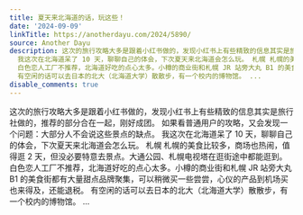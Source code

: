 ```yaml
---
title: 夏天来北海道的话，玩这些！
date: '2024-09-09'
linkTitle: https://anotherdayu.com/2024/5890/
source: Another Dayu
description: 这次的旅行攻略大多是跟着小红书做的，发现小红书上有些精致的信息其实是旅行社做的，推荐的部分合在一起，刚好成团。 如果看普通用户的攻略，又会发现一个问题：大部分人不会说这些景点的缺点。
  我这次在北海道呆了 10 天，聊聊自己的体会，下次夏天来北海道会怎么玩。 札幌 札幌的美食比较多，商场也热闹，值得逛 2 天，但没必要特意去景点。大通公园、札幌电视塔在逛街途中都能逛到。
  白色恋人工厂不推荐，北海道好吃的点心太多。小樽的商业街和札幌 JR 站旁大丸 B1 的美食街都有大量甜点品牌聚集，可以稍微买一些尝尝，心仪的产品到机场买也来得及，还能退税。
  有空闲的话可以去日本的北大（北海道大学）散散步，有一个校内的博物馆。 ...
disable_comments: true
---
```

这次的旅行攻略大多是跟着小红书做的，发现小红书上有些精致的信息其实是旅行社做的，推荐的部分合在一起，刚好成团。 如果看普通用户的攻略，又会发现一个问题：大部分人不会说这些景点的缺点。 我这次在北海道呆了 10 天，聊聊自己的体会，下次夏天来北海道会怎么玩。 札幌 札幌的美食比较多，商场也热闹，值得逛 2 天，但没必要特意去景点。大通公园、札幌电视塔在逛街途中都能逛到。 白色恋人工厂不推荐，北海道好吃的点心太多。小樽的商业街和札幌 JR 站旁大丸 B1 的美食街都有大量甜点品牌聚集，可以稍微买一些尝尝，心仪的产品到机场买也来得及，还能退税。 有空闲的话可以去日本的北大（北海道大学）散散步，有一个校内的博物馆。 ...
